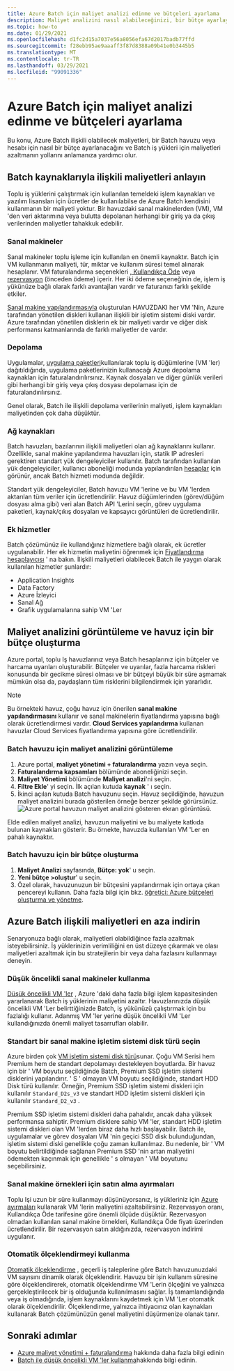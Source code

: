 ```yaml
---
title: Azure Batch için maliyet analizi edinme ve bütçeleri ayarlama
description: Maliyet analizini nasıl alabileceğinizi, bir bütçe ayarlayacağınızı ve toplu iş yüklerinizi çalıştırmak için kullanılan temel işlem kaynakları ve yazılım lisansları için maliyetleri nasıl azaltacağınızı öğrenin.
ms.topic: how-to
ms.date: 01/29/2021
ms.openlocfilehash: d1fc2d15a7037e56a8056efa67d2017badb77ffd
ms.sourcegitcommit: f28ebb95ae9aaaff3f87d8388a09b41e0b3445b5
ms.translationtype: MT
ms.contentlocale: tr-TR
ms.lasthandoff: 03/29/2021
ms.locfileid: "99091336"
---
```

# <a name="get-cost-analysis-and-set-budgets-for-azure-batch"></a>Azure Batch için maliyet analizi edinme ve bütçeleri ayarlama

Bu konu, Azure Batch ilişkili olabilecek maliyetleri, bir Batch havuzu veya hesabı için nasıl bir bütçe ayarlanacağını ve Batch iş yükleri için maliyetleri azaltmanın yollarını anlamanıza yardımcı olur.

## <a name="understand-costs-associated-with-batch-resources"></a>Batch kaynaklarıyla ilişkili maliyetleri anlayın

Toplu iş yüklerini çalıştırmak için kullanılan temeldeki işlem kaynakları ve yazılım lisansları için ücretler de kullanılabilse de Azure Batch kendisini kullanmanın bir maliyeti yoktur. Bir havuzdaki sanal makinelerden (VM), VM 'den veri aktarımına veya bulutta depolanan herhangi bir giriş ya da çıkış verilerinden maliyetler tahakkuk edebilir.

### <a name="virtual-machines"></a>Sanal makineler

Sanal makineler toplu işleme için kullanılan en önemli kaynaktır. Batch için VM kullanmanın maliyeti, tür, miktar ve kullanım süresi temel alınarak hesaplanır. VM faturalandırma seçenekleri [, Kullandıkça Öde](https://azure.microsoft.com/offers/ms-azr-0003p/) veya [rezervasyon](../cost-management-billing/reservations/save-compute-costs-reservations.md) (önceden ödeme) içerir. Her iki ödeme seçeneğinin de, işlem iş yükünüze bağlı olarak farklı avantajları vardır ve faturanızı farklı şekilde etkiler.

[Sanal makine yapılandırmasıyla](nodes-and-pools.md#virtual-machine-configuration) oluşturulan HAVUZDAKI her VM 'Nin, Azure tarafından yönetilen diskleri kullanan ilişkili bir işletim sistemi diski vardır. Azure tarafından yönetilen disklerin ek bir maliyeti vardır ve diğer disk performansı katmanlarında de farklı maliyetler de vardır.

### <a name="storage"></a>Depolama

Uygulamalar, [uygulama paketleri](batch-application-packages.md)kullanılarak toplu iş düğümlerine (VM 'ler) dağıtıldığında, uygulama paketlerinizin kullanacağı Azure depolama kaynakları için faturalandırılırsınız. Kaynak dosyaları ve diğer günlük verileri gibi herhangi bir giriş veya çıkış dosyası depolaması için de faturalandırılırsınız.

Genel olarak, Batch ile ilişkili depolama verilerinin maliyeti, işlem kaynakları maliyetinden çok daha düşüktür.

### <a name="networking-resources"></a>Ağ kaynakları

Batch havuzları, bazılarının ilişkili maliyetleri olan ağ kaynaklarını kullanır. Özellikle, sanal makine yapılandırma havuzları için, statik IP adresleri gerektiren standart yük dengeleyiciler kullanılır. Batch tarafından kullanılan yük dengeleyiciler, kullanıcı aboneliği modunda yapılandırılan [hesaplar](accounts.md#batch-accounts) için görünür, ancak Batch hizmeti modunda değildir.

Standart yük dengeleyiciler, Batch havuzu VM 'lerine ve bu VM 'lerden aktarılan tüm veriler için ücretlendirilir. Havuz düğümlerinden (görev/düğüm dosyası alma gibi) veri alan Batch API 'Lerini seçin, görev uygulama paketleri, kaynak/çıkış dosyaları ve kapsayıcı görüntüleri de ücretlendirilir.

### <a name="additional-services"></a>Ek hizmetler

Batch çözümünüz ile kullandığınız hizmetlere bağlı olarak, ek ücretler uygulanabilir. Her ek hizmetin maliyetini öğrenmek için [Fiyatlandırma hesaplayıcısı](https://azure.microsoft.com/pricing/calculator/) ' na bakın. İlişkili maliyetleri olabilecek Batch ile yaygın olarak kullanılan hizmetler şunlardır:

- Application Insights
- Data Factory
- Azure İzleyici
- Sanal Ağ
- Grafik uygulamalarına sahip VM 'Ler

## <a name="view-cost-analysis-and-create-a-budget-for-a-pool"></a>Maliyet analizini görüntüleme ve havuz için bir bütçe oluşturma

Azure portal, toplu Iş havuzlarınız veya Batch hesaplarınız için bütçeler ve harcama uyarıları oluşturabilir. Bütçeler ve uyarılar, fazla harcama riskleri konusunda bir gecikme süresi olması ve bir bütçeyi büyük bir süre aşmamak mümkün olsa da, paydaşların tüm risklerini bilgilendirmek için yararlıdır.

> [!NOTE]
> Bu örnekteki havuz, çoğu havuz için önerilen **sanal makine yapılandırmasını** kullanır ve sanal makinelerin fiyatlandırma yapısına bağlı olarak ücretlendirmesi vardır. **Cloud Services yapılandırma** kullanan havuzlar Cloud Services fiyatlandırma yapısına göre ücretlendirilir.

### <a name="view-cost-analysis-for-a-batch-pool"></a>Batch havuzu için maliyet analizini görüntüleme

1. Azure portal, **maliyet yönetimi + faturalandırma** yazın veya seçin.
1. **Faturalandırma kapsamları** bölümünde aboneliğinizi seçin.
1. **Maliyet Yönetimi** bölümünde **Maliyet analizi**'ni seçin.
1. **Filtre Ekle**' yi seçin. İlk açılan kutuda **kaynak** ' ı seçin.
1. İkinci açılan kutuda Batch havuzunu seçin. Havuz seçildiğinde, havuzun maliyet analizini burada gösterilen örneğe benzer şekilde görürsünüz.
    ![Azure portal havuzun maliyet analizini gösteren ekran görüntüsü.](./media/batch-budget/pool-cost-analysis.png)

Elde edilen maliyet analizi, havuzun maliyetini ve bu maliyete katkıda bulunan kaynakları gösterir. Bu örnekte, havuzda kullanılan VM 'Ler en pahalı kaynaktır.

### <a name="create-a-budget-for-a-batch-pool"></a>Batch havuzu için bir bütçe oluşturma

1. **Maliyet Analizi** sayfasında, **Bütçe: yok**' u seçin.
1. **Yeni bütçe >oluştur**' u seçin.
1. Özel olarak, havuzunuzun bir bütçesini yapılandırmak için ortaya çıkan pencereyi kullanın. Daha fazla bilgi için bkz. [öğretici: Azure bütçeleri oluşturma ve yönetme](../cost-management-billing/costs/tutorial-acm-create-budgets.md).

## <a name="minimize-costs-associated-with-azure-batch"></a>Azure Batch ilişkili maliyetleri en aza indirin

Senaryonuza bağlı olarak, maliyetleri olabildiğince fazla azaltmak isteyebilirsiniz. İş yüklerinizin verimliliğini en üst düzeye çıkarmak ve olası maliyetleri azaltmak için bu stratejilerin bir veya daha fazlasını kullanmayı deneyin.

### <a name="use-low-priority-virtual-machines"></a>Düşük öncelikli sanal makineler kullanma

[Düşük öncelikli VM 'ler](batch-low-pri-vms.md) , Azure 'daki daha fazla bilgi işlem kapasitesinden yararlanarak Batch iş yüklerinin maliyetini azaltır. Havuzlarınızda düşük öncelikli VM 'Ler belirttiğinizde Batch, iş yükünüzü çalıştırmak için bu fazlalığı kullanır. Adanmış VM 'ler yerine düşük öncelikli VM 'Ler kullandığınızda önemli maliyet tasarrufları olabilir.

### <a name="select-a-standard-virtual-machine-os-disk-type"></a>Standart bir sanal makine işletim sistemi disk türü seçin

Azure birden çok [VM işletim sistemi disk türü](../virtual-machines/disks-types.md)sunar. Çoğu VM Serisi hem Premium hem de standart depolamayı destekleyen boyutlarda. Bir havuz için bir ' VM boyutu seçildiğinde Batch, Premium SSD işletim sistemi disklerini yapılandırır. ' S ' olmayan VM boyutu seçildiğinde, standart HDD Disk türü kullanılır. Örneğin, Premium SSD işletim sistemi diskleri için kullanılır `Standard_D2s_v3` ve standart HDD işletim sistemi diskleri için kullanılır `Standard_D2_v3` .

Premium SSD işletim sistemi diskleri daha pahalıdır, ancak daha yüksek performansa sahiptir. Premium disklere sahip VM 'ler, standart HDD işletim sistemi diskleri olan VM 'lerden biraz daha hızlı başlayabilir. Batch ile, uygulamalar ve görev dosyaları VM 'nin geçici SSD disk bulunduğundan, işletim sistemi diski genellikle çoğu zaman kullanılmaz. Bu nedenle, bir ' VM boyutu belirtildiğinde sağlanan Premium SSD 'nin artan maliyetini ödemekten kaçınmak için genellikle ' s olmayan ' VM boyutunu seçebilirsiniz.

### <a name="purchase-reservations-for-virtual-machine-instances"></a>Sanal makine örnekleri için satın alma ayırmaları

Toplu Işi uzun bir süre kullanmayı düşünüyorsanız, iş yükleriniz için [Azure ayırmaları](../cost-management-billing/reservations/save-compute-costs-reservations.md) kullanarak VM 'lerin maliyetini azaltabilirsiniz. Rezervasyon oranı, Kullandıkça Öde tarifesine göre önemli ölçüde düşüktür. Rezervasyon olmadan kullanılan sanal makine örnekleri, Kullandıkça Öde fiyatı üzerinden ücretlendirilir. Bir rezervasyon satın aldığınızda, rezervasyon indirimi uygulanır.

### <a name="use-automatic-scaling"></a>Otomatik ölçeklendirmeyi kullanma

[Otomatik ölçeklendirme](batch-automatic-scaling.md) , geçerli iş taleplerine göre Batch havuzunuzdaki VM sayısını dinamik olarak ölçeklendirir. Havuzu bir işin kullanım süresine göre ölçeklendirerek, otomatik ölçeklendirme VM 'Lerin ölçeğini ve yalnızca gerçekleştirilecek bir iş olduğunda kullanılmasını sağlar. İş tamamlandığında veya iş olmadığında, işlem kaynaklarını kaydetmek için VM 'Ler otomatik olarak ölçeklendirilir. Ölçeklendirme, yalnızca ihtiyacınız olan kaynakları kullanarak Batch çözümünüzün genel maliyetini düşürmenize olanak tanır.

## <a name="next-steps"></a>Sonraki adımlar

- [Azure maliyet yönetimi + faturalandırma](../cost-management-billing/cost-management-billing-overview.md) hakkında daha fazla bilgi edinin
- [Batch ile düşük öncelikli VM 'ler kullanma](batch-low-pri-vms.md)hakkında bilgi edinin.

